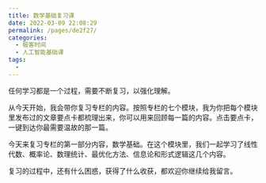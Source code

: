```yaml
---
title: 数学基础复习课
date: 2022-03-09 22:08:29
permalink: /pages/de2f27/
categories:
  - 极客时间
  - 人工智能基础课
tags:
  - 
---
```

<p>任何学习都是一个过程，需要不断复习，以强化理解。</p>
<p>从今天开始，我会带你复习专栏的内容。按照专栏的七个模块，我为你把每个模块里发布过的文章要点卡都梳理出来，你可以用来回顾每一篇的内容。点击要点卡，一键到达你最需要温故的那一篇。</p>
<p>今天来复习专栏的第一部分内容，<span class="orange">数学基础</span>。在这个模块里，我们一起学习了线性代数、概率论、数理统计、最优化方法、信息论和形式逻辑这几个内容。</p>
<p>复习的过程中，还有什么困惑，获得了什么收获，都欢迎你继续给我留言。</p>
<p><a href="https://time.geekbang.org/column/article/1340"><img src="https://static001.geekbang.org/resource/image/e4/a2/e4111df16317c6c9a400ed9494c2f8a2.jpg" alt="" /></a></p>
<p><a href="https://time.geekbang.org/column/article/1341"><img src="https://static001.geekbang.org/resource/image/60/87/60dfa8c61a5847be616f08d18b36a587.jpg" alt="" /></a></p>
<p><a href="https://time.geekbang.org/column/article/1498"><img src="https://static001.geekbang.org/resource/image/55/6d/553fd5c4498ba56b75a15fc99770dc6d.jpg" alt="" /></a></p>
<p><a href="https://time.geekbang.org/column/article/1507"><img src="https://static001.geekbang.org/resource/image/13/8e/13a4991f9bc5b7c3717f47ea28b4d18e.jpg" alt="" /></a></p>
<p><a href="https://time.geekbang.org/column/article/1573"><img src="https://static001.geekbang.org/resource/image/e2/e5/e248d05acca0ac225b043a775bb221e5.jpg" alt="" /></a></p>
<p><a href="https://time.geekbang.org/column/article/1639"><img src="https://static001.geekbang.org/resource/image/d4/59/d4e00273015088b3d813ddb59fc4f659.jpg" alt="" /></a></p>
<!-- [[[read_end]]] -->
<p><a href="https://time.geekbang.org/column/article/1807"><img src="https://static001.geekbang.org/resource/image/78/81/7828bdf7ac66aff3898fd038ae790381.jpg" alt="" /></a></p>
